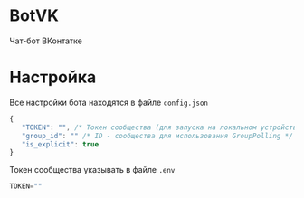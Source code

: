 # BotVK
 Чат-бот ВКонтатке

# Настройка
 Все настройки бота находятся в файле `config.json`

 ``` js
 {
	"TOKEN": "", /* Токен сообщества (для запуска на локальном устройстве)*/
	"group_id": "" /* ID - сообщества для использования GroupPolling */
	"is_explicit": true
 }
 ```

 Токен сообщества указывать в файле `.env`
 
 ``` js
 TOKEN=""
 
 ```